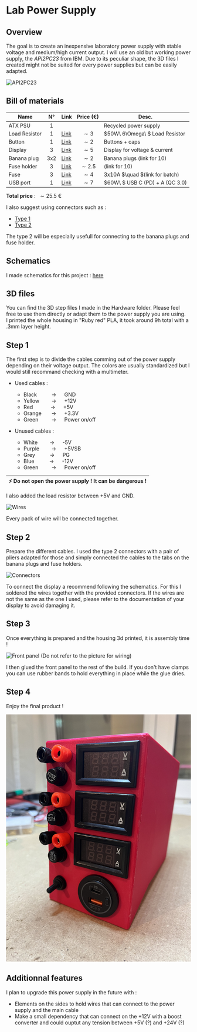 # Lab Power Supply

## Overview

The goal is to create an inexpensive laboratory power supply with stable voltage and medium/high current output. I will use an old but working power supply, the _API2PC23_ from IBM. Due to its peculiar shape, the 3D files I created might not be suited for every power supplies but can be easily adapted.   

![API2PC23](/Photos/PSU.JPG)

## Bill of  materials
| Name         | N°  | Link                                                | Price (€)   | Desc.             |
|--------------|:---:|-----------------------------------------------------|:-----------:|-------------------|
| ATX PSU  | 1  |      |    | Recycled power supply       |
| Load Resistor    | 1  | [Link](https://aliexpress.com/item/1005002006427812.html)        | $\sim 3$    | $50W\ 6\Omega\ $  Load Resistor    |
| Button        | 1  | [Link](https://aliexpress.com/item/32840360301.html)     | $\sim 2$  | Buttons + caps |
| Display | 3 | [Link](https://aliexpress.com/item/1005006160585749.html) | $\sim 5$ | Display for voltage & current  |
| Banana plug  | 3x2 | [Link](https://aliexpress.com/item/1005005988853903.html)  | $\sim 2$  | Banana plugs (link for 10) |
| Fuse holder  | 3 | [Link](https://aliexpress.com/item/4000126701820.html)  | $\sim 2.5$  | (link for 10) |
| Fuse  | 3 | [Link](https://aliexpress.com/item/1005004114014014.html)  | $\sim 4$  | 3x10A $\quad $(link for batch) |
| USB port  | 1 | [Link](https://aliexpress.com/item/1005004550370249.html)  | $\sim 7$  | $60W\ $ USB C (PD) + A (QC 3.0) |

__Total price__ : $\ \sim 25.5\ €$

I also suggest using connectors such as :
- [Type 1](https://aliexpress.com/item/1005005196465737.html)
- [Type 2](https://aliexpress.com/item/1005005283085015.html)    

The type 2 will be especially usefull for connecting to the banana plugs and fuse holder.

## Schematics

I made schematics for this project : [here](Schematics/Schematics.pdf)    

## 3D files

You can find the 3D step files I made in the Hardware folder. Please feel free to use them directly or adapt them to the power supply you are using.    
I printed the whole housing in "Ruby red" PLA, it took around 9h total with a .3mm layer height.

## Step 1 
The first step is to divide the cables comming out of the power supply depending on their voltage output. The colors are usually standardized but I would still recommand checking with a multimeter.    

- Used cables :
    - Black &emsp; &emsp; &rarr; &emsp; GND
    - Yellow &emsp; &ensp; &rarr; &emsp; +12V
    - Red &emsp; &emsp; &nbsp; &rarr; &emsp; +5V
    - Orange &ensp; &nbsp;&nbsp; &rarr; &emsp; +3.3V
    - Green &emsp;&emsp; &rarr; &emsp; Power on/off


- Unused cables :
    - White &emsp; &ensp; &rarr; &emsp; -5V
    - Purple &emsp; &ensp; &rarr; &emsp; +5VSB
    - Grey &emsp; &emsp;  &rarr; &emsp; PG
    - Blue &emsp; &ensp; &nbsp; &rarr; &emsp; -12V
    - Green &emsp;&emsp; &rarr; &emsp; Power on/off

| :zap:        Do not open the power supply ! It can be dangerous ! |
|-------------------------------------------------------------------|

I also added the load resistor between +5V and GND.

![Wires](Photos/Wires.JPG)

Every pack of wire will be connected together.

## Step 2

Prepare the different cables. I used the type 2 connectors with a pair of pliers adapted for those and simply connected the cables to the tabs on the banana plugs and fuse holders.

![Connectors](Photos/Connectors.JPG)

To connect the display a recommend following the schematics. For this I soldered the wires together with the provided connectors. 
If the wires are not the same as the one I used, please refer to the documentation of your display to avoid damaging it.

## Step 3
Once everything is prepared and the housing 3d printed, it is assembly time !

![Front panel](Photos/Front_panel_connection.JPG)
(Do not refer to the picture for wiring)

I then glued the front panel to the rest of the build. If you don't have clamps you can use rubber bands to hold everything in place while the glue dries. 

## Step 4
Enjoy the final product !

![Final product](Photos/Final_Product.JPG)

## Additionnal features

I plan to upgrade this power supply in the future with :
- Elements on the sides to hold wires that can connect to the power supply and the main cable
- Make a small dependency that can connect on the +12V with a boost converter and could ouptut any tension between +5V (?) and +24V (?)
